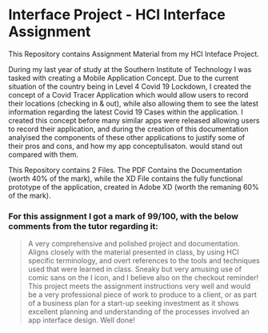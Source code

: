 # Interface Project - HCI Interface Assignment
This Repository contains Assignment Material from my HCI Inteface Project. 

During my last year of study at the Southern Institute of Technology I was tasked with creating a Mobile Application Concept. Due to the current situation of the country being in Level 4 Covid 19 Lockdown, I created the concept of a Covid Tracer Application which would allow users to record their locations (checking in & out), while also allowing them to see the latest information regarding the latest Covid 19 Cases within the application. I created this concept before many similar apps were released allowing users to record their application, and during the creation of this documentation analyised the components of these other applications to justify some of their pros and cons, and how my app conceptulisaton. would stand out compared with them.

This Repository contains 2 Files. The PDF Contains the Documentation (worth 40% of the mark), while the XD File contains the fully functional prototype of the application, created in Adobe XD (worth the remaning 60% of the mark). 

### For this assignment I got a mark of 99/100, with the below comments from the tutor regarding it:

> A very comprehensive and polished project and documentation. Aligns closely with the material presented in class, by using HCI specific terminology, and overt references to the tools and techniques used that were learned in class.
> Sneaky but very amusing use of comic sans on the I icon, and I believe also on the checkout reminder!
> This project meets the assignment instructions very well and would be a very professional piece of work to produce to a client, or as part of a business plan for a start-up seeking investment as it shows excellent planning and understanding of the processes involved an app interface design. Well done!
